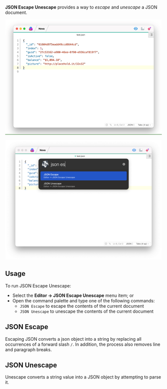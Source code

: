 <!--
👋 Hello! As Nova users browse the extensions library, a good README can help them understand what your extension does, how it works, and what setup or configuration it may require.

Not every extension will need every item described below. Use your best judgement when deciding which parts to keep to provide the best experience for your new users.

💡 Quick Tip! As you edit this README template, you can preview your changes by selecting **Extensions → Activate Project as Extension**, opening the Extension Library, and selecting "JSON Escape Unescape" in the sidebar.

Let's get started!
-->

<!--
🎈 Include a brief description of the features your extension provides. For example:
-->

**JSON Escape Unescape** provides a way to _escape_ and _unescape_ a JSON document.

<!--
🎈 It can also be helpful to include a screenshot or GIF showing your extension in action:
-->

![](https://raw.githubusercontent.com/kkostov/JSON-EscapeUnescape.novaextension/main/.github/images/howto.gif)

![](https://raw.githubusercontent.com/kkostov/JSON-EscapeUnescape.novaextension/main/.github/images/intro.png)

## Usage

<!--
🎈 If users will interact with your extension manually, describe those options:
-->

To run JSON Escape Unescape:

- Select the **Editor → JSON Escape Unescape** menu item; or
- Open the command palette and type one of the following commands:
  - `JSON Escape` to escape the contents of the current document
  - `JSON Unescape` to unescape the contents of the current document

## JSON Escape

Escaping JSON converts a json object into a string by replacing all occurrences of a forward slash `/`. In addition, the process also removes line and paragraph breaks.

## JSON Unescape

Unescape converts a string value into a JSON object by attempting to parse it.
